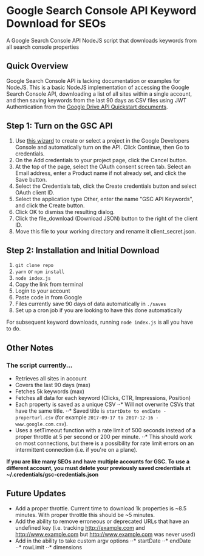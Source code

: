 # Google Search Console API Keyword Download for SEOs

A Google Search Console API NodeJS script that downloads keywords from all search console properties

## Quick Overview

Google Search Console API is lacking documentation or examples for NodeJS. This is a basic NodeJS implementation of accessing the Google Search Console API, downloading a list of all sites within a single account, and then saving keywords from the last 90 days as CSV files using JWT Authentication from the [Google Drive API Quickstart documents](https://developers.google.com/drive/v3/web/quickstart/nodejs). 

## Step 1: Turn on the GSC API
1. Use [this wizard](https://console.developers.google.com/start/api?id=webmasters) to create or select a project in the Google Developers Console and automatically turn on the API. Click Continue, then Go to credentials.
2. On the Add credentials to your project page, click the Cancel button.
3. At the top of the page, select the OAuth consent screen tab. Select an Email address, enter a Product name if not already set, and click the Save button.
4. Select the Credentials tab, click the Create credentials button and select OAuth client ID.
5. Select the application type Other, enter the name "GSC API Keywords", and click the Create button.
6. Click OK to dismiss the resulting dialog.
7. Click the file_download (Download JSON) button to the right of the client ID.
8. Move this file to your working directory and rename it client_secret.json.

## Step 2: Installation and Initial Download

1. `git clone repo` 
2. `yarn` or `npm install`
3. `node index.js`
4. Copy the link from terminal
5. Login to your account
6. Paste code in from Google
7. Files currently save 90 days of data automatically in `./saves`
8. Set up a cron job if you are looking to have this done automatically

For subsequent keyword downloads, running `node index.js` is all you have to do.

## Other Notes

### The script currently...
- Retrieves all sites in account
- Covers the last 90 days (max)
- Fetches 5k keywords (max)
- Fetches all data for each keyword (Clicks, CTR, Impressions, Position) 
- Each property is saved as a unique CSV
⋅⋅* Will not overwrite CSVs that have the same title. 
⋅⋅* Saved title is `startDate to endDate - properturl.csv` (for example `2017-09-17 to 2017-12-16 - www.google.com.csv`).
- Uses a setTimeout function with a rate limit of 500 seconds instead of a proper throttle at 5 per second or 200 per minute. 
⋅⋅* This should work on most connections, but there is a possibility for rate limit errors on an intermittent connection (i.e. if you're on a plane).

**If you are like many SEOs and have multiple accounts for GSC. To use a different account, you must delete your previously saved credentials at ~/.credentials/gsc-credentials.json**

## Future Updates

- Add a proper throttle. Current time to download 1k properties is ~8.5 minutes. With proper throttle this should be ~5 minutes.
- Add the ability to remove erroneous or deprecated URLs that have an undefined key (i.e. tracking http://example.com and http://www.example.com but http://www.example.com was never used)
- Add in the ability to take custom argv options 
⋅⋅* startDate
⋅⋅* endDate
⋅⋅* rowLimit
⋅⋅* dimensions
